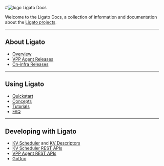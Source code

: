 #![logo](img/ligato/ligato-dark.png) <span >Ligato Docs</span>

Welcome to the Ligato Docs, a collection of information and documentation about the [Ligato projects](https://github.com/ligato).

---

## About Ligato

- [Overview](intro/overview.md)
- [VPP Agent Releases][vpp-agent-releases]
- [Cn-infra Releases][cn-infra-releases] 

---

## Using Ligato

- [Quickstart](user-guide/quickstart.md)
- [Concepts](user-guide/concepts.md)
- [Tutorials](tutorials/00_tutorial-setup.md)
- [FAQ](intro/faq.md)

---

## Developing with Ligato


- [KV Scheduler](developer-guide/kvscheduler.md) and [KV Descriptors](developer-guide/kvdescriptor.md)
- [KV Scheduler REST APIs](api/api-kvs.md)
- [VPP Agent REST APIs](api/api-vpp-agent.md)
- [GoDoc](developer-guide/godocs.md)


[vpp-agent-releases]: https://github.com/ligato/vpp-agent/releases
[cn-infra-releases]: https://github.com/ligato/cn-infra/releases

